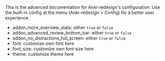 This is the advanced documentation for Anki-redesign's configuration:
Use the built-in config at the menu (Anki-redesign > Config) for a better user experience.

- addon_more_overview_stats: either `true` or `false`
- addon_advanced_review_bottom_bar: either `true` or `false`
- addon_no_distractions_full_screen: either `true` or `false`
- font: customize own font here
- font_size: customize own font size here
- theme: customize theme here
